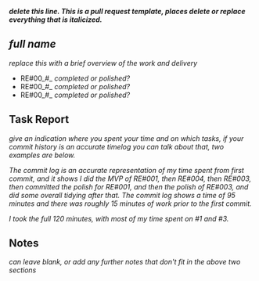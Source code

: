_**delete this line. This is a pull request template, places delete or replace everything that is italicized.**_

## _full name_

_replace this with a brief overview of the work and delivery_

- RE#00_#_ _completed or polished?_
- RE#00_#_ _completed or polished?_
- RE#00_#_ _completed or polished?_

## Task Report

_give an indication where you spent your time and on which tasks, if your commit history is an accurate timelog you can talk about
that, two examples are below._

_The commit log is an accurate representation of my time spent from first commit, and it shows I did the MVP of RE#001,
then RE#004, then RE#003, then committed the polish for RE#001, and then the polish of RE#003, and did
some overall tidying after that. The commit log shows a time of 95 minutes and there was roughly 15 minutes of
work prior to the first commit._

_I took the full 120 minutes, with most of my time spent on #1 and #3._

## Notes

_can leave blank, or add any further notes that don't fit in the above two sections_

